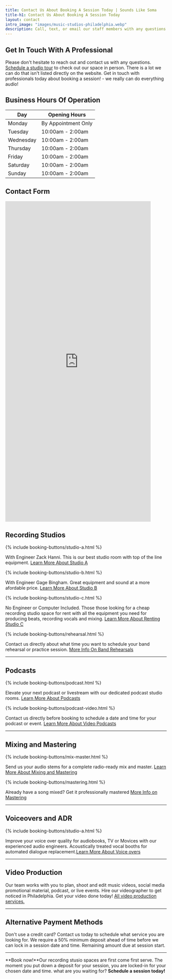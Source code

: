 ```yaml
---
title: Contact Us About Booking A Session Today | Sounds Like Soma
title-h1: Contact Us About Booking A Session Today 
layout: contact
intro_image: "images/music-studios-philadelphia.webp"
description: Call, text, or email our staff members with any questions about booking one of our amazing recording studios. We are happy to answer any questions
---
```


## Get In Touch With A Professional

Please don't hesitate to reach out and contact us with any questions. <a href="https://squareup.com/appointments/buyer/widget/zkvz7h6ta6pudt/8GNV6PJ8WK7YH" target="Schedule A Tour">Schedule a studio tour</a> to check out our space in person. There is a lot we can do that isn't listed directly on the website. Get in touch with professionals today about booking a session! - we really can do everything audio!

## Business Hours Of Operation

| Day       | Opening Hours   |
| --------- | --------------- |
| Monday    | By Appointment Only |
| Tuesday   | 10:00am - 2:00am |
| Wednesday | 10:00am - 2:00am |
| Thursday  | 10:00am - 2:00am |
| Friday    | 10:00am - 2:00am |
| Saturday  | 10:00am - 2:00am |
| Sunday    | 10:00am - 2:00am |

## Contact Form

<iframe src="https://docs.google.com/forms/d/1IpZAO8THXVPCEG-kLj5VRF2mf_Jddb_zV5kVdmBYVLw/viewform?embedded=true" width="90%" height="1000" frameborder="0" marginheight="0" marginwidth="0">Loading...</iframe>

## Recording Studios

<p>{% include booking-buttons/studio-a.html %}</p>
With Engineer Zack Hanni. This is our best studio room with top of the line equipment. <a href="/services/recording-studios/" target="More info on studio A">Learn More About Studio A</a>

<p>{% include booking-buttons/studio-b.html %}</p>
With Engineer Gage Bingham. Great equipment and sound at a more afordable price. <a href="/services/recording-studios/" target="More info on studio B">Learn More About Studio B</a>

<p>{% include booking-buttons/studio-c.html %}</p>
No Engineer or Computer Included. Those those looking for a cheap recording studio space for rent with all the equipment you need for producing beats, recording vocals and mixing. <a href="/services/rent-studio-space/" target="More info on studio C">Learn More About Renting Studio C</a>

<p>{% include booking-buttons/rehearsal.html %}</p>
Contact us directly about what time you want to schedule your band rehearsal or practice session. <a href="/services/band-rehearsal-studio/" target="More info on Band Rehearsals">More Info On Band Rehearsals</a>

- - -

## Podcasts

<p>{% include booking-buttons/podcast.html %}</p>
Elevate your next podcast or livestream with our dedicated podcast studio rooms. <a href="/services/podcast-recording-studios/" target="More info on audio podcasts">Learn More About Podcasts</a>

<p>{% include booking-buttons/podcast-video.html %}</p>
Contact us directly before booking to schedule a date and time for your podcast or event. <a href="/services/podcast-recording-studios/" target="More info on video podcasts">Learn More About Video Podcasts</a>

<hr color="white">

## Mixing and Mastering

<p>{% include booking-buttons/mix-master.html %}</p>
Send us your audio stems for a complete radio-ready mix and master. <a href="/services/mixing-mastering/" target="More info on Mixing and Mastering">Learn More About Mixing and Mastering</a>

<p>{% include booking-buttons/mastering.html %}</p>
Already have a song mixed? Get it professionally mastered <a href="/services/mixing-mastering/" target="More info on Mastering">More Info on Mastering</a>

- - -

## Voiceovers and ADR

<p>{% include booking-buttons/studio-a.html %}</p>
Improve your voice over quality for audiobooks, TV or Movices with our experienced audio engineers. Acoustically treated vocal booths for automated dialogue replacement.<a href="/services/voiceover-recording-studios/" target="More info on audio podcasts">Learn More About Voice overs</a>

- - -

## Video Production
Our team works with you to plan, shoot and edit music videos, social media promotional material, podcast, or live events. Hire our videographer to get noticed in Philadelphia. Get your video done today! <a href="/services/music-video-production/" target="More info on video production">All video production services.</a>

- - -

## Alternative Payment Methods

Don't use a credit card? Contact us today to schedule what service you are looking for. We require a 50% minimum deposit ahead of time before we can lock in a session date and time. Remaining amount due at session start.

- - -

**Book now!**Our recording stusio spaces are first come first serve. The moment you put down a deposit for your session, you are locked-in for your chosen date and time. what are you waiting for? **Schedule a session today!**